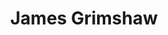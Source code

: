---
layout: page
title: James Grimshaw
description: |
  Postdoctoral Fellow, 2021-2022
  Next: Bioimaging staff scientist, Newcastle University
img: 
importance: 0
category: alumni
redirect: 
---
